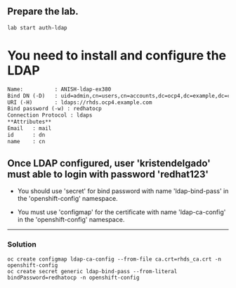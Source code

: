 ## Prepare the lab.
```
lab start auth-ldap
```

# You need to install and configure the LDAP 
```html
Name:          : ANISH-ldap-ex380
Bind DN (-D)   : uid=admin,cn=users,cn=accounts,dc=ocp4,dc=example,dc=com
URI (-H)       : ldaps://rhds.ocp4.example.com
Bind password (-w) : redhatocp
Connection Protocol : ldaps
**Attributes**
Email   : mail
id      : dn
name    : cn
```
## Once LDAP configured, user 'kristendelgado' must able to login with password 	'redhat123'
- You should use 'secret' for bind password with name 'ldap-bind-pass' in the 'openshift-config' namespace.

- You must use 'configmap' for the certificate with name 'ldap-ca-config' in the 'openshift-config' namespace.


---


### Solution 

```
oc create configmap ldap-ca-config --from-file ca.crt=rhds_ca.crt -n openshift-config
oc create secret generic ldap-bind-pass --from-literal bindPassword=redhatocp -n openshift-config
